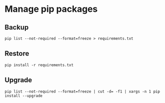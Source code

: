 # Manage pip packages

## Backup

```shell
pip list --not-required --format=freeze > requirements.txt
```

## Restore

```shell
pip install -r requirements.txt
```

## Upgrade

```shell
pip list --not-required --format=freeze | cut -d= -f1 | xargs -n 1 pip install --upgrade
```
